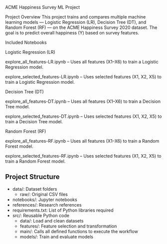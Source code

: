 ACME Happiness Survey ML Project

Project Overview
This project trains and compares multiple machine learning models — Logistic Regression (LR), Decision Tree (DT), and Random Forest (RF) — on the ACME Happiness Survey 2020 dataset.
The goal is to predict overall happiness (Y) based on survey features.

Included Notebooks

Logistic Regression (LR)

explore_all_features-LR.ipynb – Uses all features (X1–X6) to train a Logistic Regression model.

explore_selected_features-LR.ipynb – Uses selected features (X1, X2, X5) to train a Logistic Regression model.

Decision Tree (DT)

explore_all_features-DT.ipynb – Uses all features (X1–X6) to train a Decision Tree model.

explore_selected_features-DT.ipynb – Uses selected features (X1, X2, X5) to train a Decision Tree model.

Random Forest (RF)

explore_all_features-RF.ipynb – Uses all features (X1–X6) to train a Random Forest model.

explore_selected_features-RF.ipynb – Uses selected features (X1, X2, X5) to train a Random Forest model.  

## Project Structure

- data/: Dataset folders  
  - raw/: Original CSV files  
- notebooks/: Jupyter notebooks  
- references/: Research references  
- requirements.txt: List of Python libraries required  
- src/: Reusable Python code  
  - data/: Load and clean datasets  
  - features/: Feature selection and transformation  
  - main/: Calls all defined functions to execute the workflow  
  - models/: Train and evaluate models  

